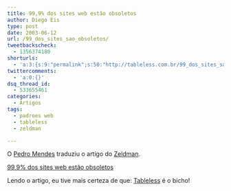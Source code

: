 ```yaml
---
title: 99,9% dos sites web estão obsoletos
author: Diego Eis
type: post
date: 2003-06-12
url: /99_dos_sites_sao_obsoletos/
tweetbackscheck:
  - 1356374180
shorturls:
  - 'a:3:{s:9:"permalink";s:50:"http://tableless.com.br/99_dos_sites_sao_obsoletos";s:7:"tinyurl";s:26:"http://tinyurl.com/4229bsl";s:4:"isgd";s:19:"http://is.gd/rqxsgt";}'
twittercomments:
  - 'a:0:{}'
dsq_thread_id:
  - 533655461
categories:
  - Artigos
tags:
  - padroes web
  - tableless
  - zeldman

---
```

O <a href="http://www.pedromendes.com/" target="_blank">Pedro Mendes</a> traduziu o artigo do <a href="http://www.zeldman.com" target="_blank">Zeldman</a>.
  
<a href="http://www.pedromendes.com/words/zeldman-200305-99percent.html" target="_blank">99,9% dos sites web estão obsoletos</a>
  
Lendo o artigo, eu tive mais certeza de que: [Tableless][1] é o bicho!

 [1]: http://tableless.com.br/